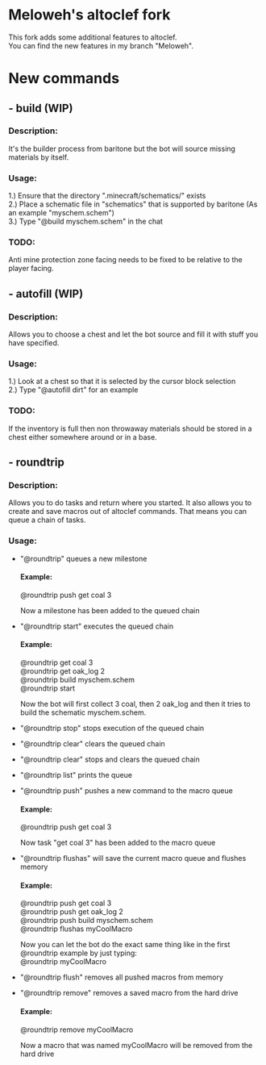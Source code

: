 # Meloweh's altoclef fork
This fork adds some additional features to altoclef.  
You can find the new features in my branch "Meloweh".

# New commands
## - build (WIP)
### Description:
It's the builder process from baritone but the bot will source missing materials by itself.

### Usage: 
1.) Ensure that the directory ".minecraft/schematics/" exists  
2.) Place a schematic file in "schematics" that is supported by baritone (As an example "myschem.schem")  
3.) Type "@build myschem.schem" in the chat  

### TODO:
Anti mine protection zone facing needs to be fixed to be relative to the player facing.

## - autofill (WIP)
### Description:
Allows you to choose a chest and let the bot source and fill it with stuff you have specified.

### Usage:
1.) Look at a chest so that it is selected by the cursor block selection  
2.) Type "@autofill dirt" for an example  

### TODO:
If the inventory is full then non throwaway materials should be stored in a chest either somewhere around or in a 
base.

## - roundtrip
### Description:
Allows you to do tasks and return where you started.
It also allows you to create and save macros out of altoclef commands. That means you can queue a chain of tasks.

### Usage:
- "@roundtrip" queues a new milestone  

  #### Example:  
  @roundtrip push get coal 3  
  
  Now a milestone has been added to the queued chain  

- "@roundtrip start" executes the queued chain  

  #### Example:  
  @roundtrip get coal 3  
  @roundtrip get oak_log 2  
  @roundtrip build myschem.schem  
  @roundtrip start  

  Now the bot will first collect 3 coal, then 2 oak_log and then it tries to build the schematic myschem.schem.  

- "@roundtrip stop" stops execution of the queued chain  
- "@roundtrip clear" clears the queued chain  
- "@roundtrip clear" stops and clears the queued chain  
- "@roundtrip list" prints the queue  
- "@roundtrip push" pushes a new command to the macro queue  

  #### Example:  
  @roundtrip push get coal 3  

  Now task "get coal 3" has been added to the macro queue

- "@roundtrip flushas" will save the current macro queue and flushes memory  

  #### Example:  
  @roundtrip push get coal 3  
  @roundtrip push get oak_log 2  
  @roundtrip push build myschem.schem  
  @roundtrip flushas myCoolMacro  

  Now you can let the bot do the exact same thing like in the first @roundtrip example by just typing:  
  @roundtrip myCoolMacro  

- "@roundtrip flush" removes all pushed macros from memory  
- "@roundtrip remove" removes a saved macro from the hard drive  

  #### Example:  
  @roundtrip remove myCoolMacro  
  
  Now a macro that was named myCoolMacro will be removed from the hard drive  



